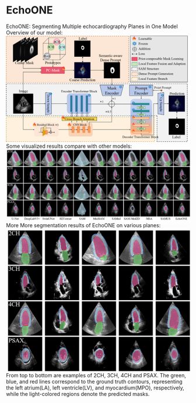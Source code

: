# EchoONE
EchoONE: Segmenting Multiple echocardiography Planes in One Model  
Overview of our model: 
![image](https://github.com/a2502503/EchoONE/blob/main/images/over%20view.png)  
Some visualized results compare with other models:  
![image](https://github.com/a2502503/EchoONE/blob/main/images/result1.png)  
More More segmentation results of EchoONE on various planes:  
![image](https://github.com/a2502503/EchoONE/blob/main/images/result2.png)  
From top to bottom are examples of 2CH, 3CH, 4CH and PSAX. The green, blue, and red lines correspond to the ground truth contours, representing the left atrium(LA), left ventricle(LV), and myocardium(MPO), respectively, while the light-colored regions denote the predicted masks.
